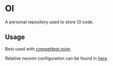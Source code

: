 # OI

A personal repository used to store OI code.

## Usage

Best used with [competitest.nvim](https://github.com/xeluxee/competitest.nvim).

Relative neovim configuration can be found in [here](https://github.com/jerrywcy/nvim/blob/main/lua/plugins/configs/competitest.lua).
